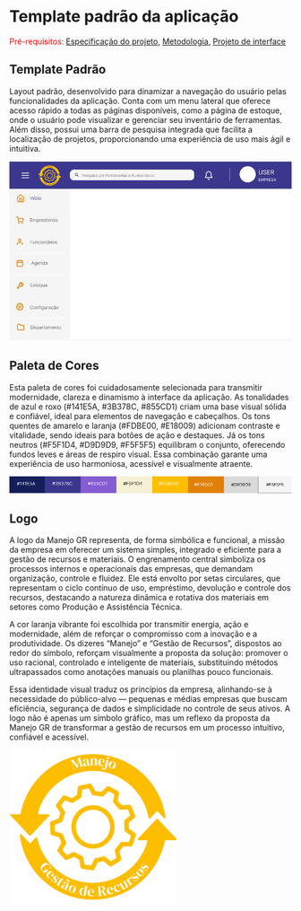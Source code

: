 # Template padrão da aplicação

<span style="color:red">Pré-requisitos: <a href="02-Especificacao.md"> Especificação do projeto</a></span>, <a href="03-Metodologia.md"> Metodologia</a>, <a href="05-Projeto-interface.md"> Projeto de interface</a>

## Template Padrão

Layout padrão, desenvolvido para dinamizar a navegação do usuário pelas funcionalidades da aplicação. Conta com um menu lateral que oferece acesso rápido a todas as páginas disponíveis, como a página de estoque, onde o usuário pode visualizar e gerenciar seu inventário de ferramentas. Além disso, possui uma barra de pesquisa integrada que facilita a localização de projetos, proporcionando uma experiência de uso mais ágil e intuitiva.

![Template Padrão](images/Manejo_TemplatePadrao.png)

## Paleta de Cores

Esta paleta de cores foi cuidadosamente selecionada para transmitir modernidade, clareza e dinamismo à interface da aplicação. As tonalidades de azul e roxo (#141E5A, #3B378C, #855CD1) criam uma base visual sólida e confiável, ideal para elementos de navegação e cabeçalhos. Os tons quentes de amarelo e laranja (#FDBE00, #E18009) adicionam contraste e vitalidade, sendo ideais para botões de ação e destaques. Já os tons neutros (#F5F1D4, #D9D9D9, #F5F5F5) equilibram o conjunto, oferecendo fundos leves e áreas de respiro visual. Essa combinação garante uma experiência de uso harmoniosa, acessível e visualmente atraente.

![Paleta de Cores](images/Manejo_PaletaCores.png)

## Logo

A logo da Manejo GR representa, de forma simbólica e funcional, a missão da empresa em oferecer um sistema simples, integrado e eficiente para a gestão de recursos e materiais. O engrenamento central simboliza os processos internos e operacionais das empresas, que demandam organização, controle e fluidez. Ele está envolto por setas circulares, que representam o ciclo contínuo de uso, empréstimo, devolução e controle dos recursos, destacando a natureza dinâmica e rotativa dos materiais em setores como Produção e Assistência Técnica.

A cor laranja vibrante foi escolhida por transmitir energia, ação e modernidade, além de reforçar o compromisso com a inovação e a produtividade. Os dizeres “Manejo” e “Gestão de Recursos”, dispostos ao redor do símbolo, reforçam visualmente a proposta da solução: promover o uso racional, controlado e inteligente de materiais, substituindo métodos ultrapassados como anotações manuais ou planilhas pouco funcionais.

Essa identidade visual traduz os princípios da empresa, alinhando-se à necessidade do público-alvo — pequenas e médias empresas que buscam eficiência, segurança de dados e simplicidade no controle de seus ativos. A logo não é apenas um símbolo gráfico, mas um reflexo da proposta da Manejo GR de transformar a gestão de recursos em um processo intuitivo, confiável e acessível.

![Logo](images/Manejo_Logo.png)


